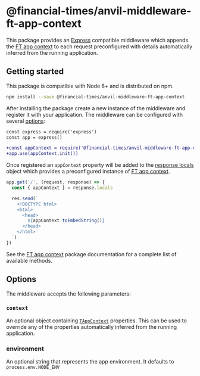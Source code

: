 # @financial-times/anvil-middleware-ft-app-context

This package provides an [Express] compatible middleware which appends the [FT app context] to each request preconfigured with details automatically inferred from the running application.

[Express]: https://expressjs.com/
[FT app context]: ../anvil-ft-app-context/


## Getting started

This package is compatible with Node 8+ and is distributed on npm.

```sh
npm install --save @financial-times/anvil-middleware-ft-app-context
```

After installing the package create a new instance of the middleware and register it with your application. The middleware can be configured with several [options](#options):

```diff
const express = require('express')
const app = express()

+const appContext = require('@financial-times/anvil-middleware-ft-app-context')
+app.use(appContext.init())
```

Once registered an `appContext` property will be added to the [response locals] object which provides a preconfigured instance of [FT app context].

```js
app.get('/', (request, response) => {
  const { appContext } = response.locals

  res.send(`
    <!DOCTYPE html>
    <html>
      <head>
        ${appContext.toEmbedString()}
      </head>
    </html>
  `)
})
```

See the [FT app context] package documentation for a complete list of available methods.

[response locals]: https://expressjs.com/en/api.html#res.locals

## Options

The middleware accepts the following parameters:

### `context`

An optional object containing [`TAppContext`] properties. This can be used to override any of the properties automatically inferred from the running application.

### environment

An optional string that represents the app environment. It defaults to `process.env.NODE_ENV`

[`TAppContext`]: ../anvil-ft-app-context/readme.md#tappcontext
